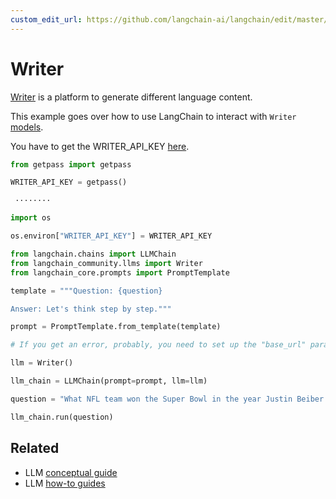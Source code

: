```yaml
---
custom_edit_url: https://github.com/langchain-ai/langchain/edit/master/docs/docs/integrations/llms/writer.ipynb
---
```

# Writer

[Writer](https://writer.com/) is a platform to generate different language content.

This example goes over how to use LangChain to interact with `Writer` [models](https://dev.writer.com/docs/models).

You have to get the WRITER_API_KEY [here](https://dev.writer.com/docs).


```python
from getpass import getpass

WRITER_API_KEY = getpass()
```
```output
 ········
```

```python
import os

os.environ["WRITER_API_KEY"] = WRITER_API_KEY
```


```python
from langchain.chains import LLMChain
from langchain_community.llms import Writer
from langchain_core.prompts import PromptTemplate
```


```python
template = """Question: {question}

Answer: Let's think step by step."""

prompt = PromptTemplate.from_template(template)
```


```python
# If you get an error, probably, you need to set up the "base_url" parameter that can be taken from the error log.

llm = Writer()
```


```python
llm_chain = LLMChain(prompt=prompt, llm=llm)
```


```python
question = "What NFL team won the Super Bowl in the year Justin Beiber was born?"

llm_chain.run(question)
```


## Related

- LLM [conceptual guide](/docs/concepts/#llms)
- LLM [how-to guides](/docs/how_to/#llms)

